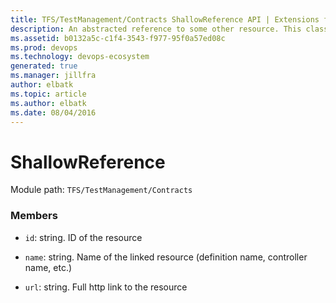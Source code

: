 ```yaml
---
title: TFS/TestManagement/Contracts ShallowReference API | Extensions for Azure DevOps Services
description: An abstracted reference to some other resource. This class is used to provide the build data contracts with a uniform way to reference other resources in a way that provides easy traversal through links.
ms.assetid: b0132a5c-c1f4-3543-f977-95f0a57ed08c
ms.prod: devops
ms.technology: devops-ecosystem
generated: true
ms.manager: jillfra
author: elbatk
ms.topic: article
ms.author: elbatk
ms.date: 08/04/2016
---
```


# ShallowReference

Module path: `TFS/TestManagement/Contracts`


### Members

* `id`: string. ID of the resource

* `name`: string. Name of the linked resource (definition name, controller name, etc.)

* `url`: string. Full http link to the resource

